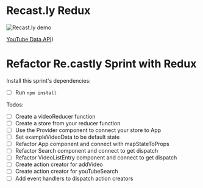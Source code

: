 # Recast.ly Redux

![Recast.ly demo](https://cloud.githubusercontent.com/assets/6980359/12561585/d24594a8-c355-11e5-9aa9-adb6e2c40a40.gif "Recast.ly demo")

[YouTube Data API](https://developers.google.com/youtube/v3/?hl=en))

# Refactor Re.castly Sprint with Redux

Install this sprint's dependencies:

- [ ] Run `npm install`

Todos:

- [ ] Create a videoReducer function
- [ ] Create a store from your reducer function
- [ ] Use the Provider component to connect your store to App
- [ ] Set exampleVideoData to be default state
- [ ] Refactor App component and connect with mapStateToProps
- [ ] Refactor Search component and connect to get dispatch
- [ ] Refactor VideoListEntry component and connect to get dispatch
- [ ] Create action creator for addVideo
- [ ] Create action creator for youTubeSearch
- [ ] Add event handlers to dispatch action creators
